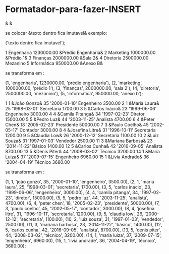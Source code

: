 # Formatador-para-fazer-INSERT





& &

se colocar &texto dentro fica imutavel&
exemplo:

('texto dentro fica imutavel');




1 Engenharia 1230000.00 &Prédio Engenharia&
2 Marketing 1000000.00 &Prédio 1&
3 Finanças 2000000.00 &Sala 2&
4 Diretoria 2500000.00 Mezanino
5 Informática 950000.00 &Anexo B&


se transforma em :


(1, 'engenharia', 1230000.00, 'prédio engenharia'),
(2, 'marketing', 1000000.00, 'prédio 1'),
(3, 'finanças', 2000000.00, 'sala 2'),
(4, 'diretoria', 2500000.00, 'mezanino'),
(5, 'informática', 950000.00, 'anexo b');











1 1 &João Gonzo& 35 '2000-01-10' Engenheiro 3500.00
2 1 &Maria Laura& 25 '1998-03-01' Secretaria 1700.00
3 5 &Carlos Inácio& 23 '1999-06-06' Engenheiro 3000.00
4 4 &Camila Pitanga& 34 '1997-02-23' Diretor 15000.00
5 5 &Pedro Luz& 44 '2003-11-25' Analista 4700.00
6 4 &Peter Chen& 18 '2005-02-23' Presidente 50000.00
7 3 &Paulo Coelho& 45 '2002-05-17' Contador 3000.00
8 4 &Josefina Litre& 31 '1996-10-11' Secretaria 1200.00
9 5 &Claudia Low& 26 '2000-12-12' Secretaria 1100.00
10 2 &Luiz Souza& 31 '1997-01-03' Vendedor 2500.00
11 3 &Mariana Barbosa& 23 '2014-11-22' Básico 1400.00
12 5 &Carlos Cunha& 42 '2016-09-05' Analista 8700.00
13 5 &Denis Piter& 44 '2008-03-02' Técnico 3200.00
14 1 &Maria Luiza& 37 '2009-07-15' Engenheiro 6960.00
15 1 &Lívia Andrade& 36 '2004-04-19' Técnico 3680.00


se transforma em :


(1, 1, 'joão gonzo', 35, '2000-01-10', 'engenheiro', 3500.00),
(2, 1, 'maria laura', 25, '1998-03-01', 'secretaria', 1700.00),
(3, 5, 'carlos inácio', 23, '1999-06-06', 'engenheiro', 3000.00),
(4, 4, 'camila pitanga', 34, '1997-02-23', 'diretor', 15000.00),
(5, 5, 'pedro luz', 44, '2003-11-25', 'analista', 4700.00),
(6, 4, 'peter chen', 18, '2005-02-23', 'presidente', 50000.00),
(7, 3, 'paulo coelho', 45, '2002-05-17', 'contador', 3000.00),
(8, 4, 'josefina litre', 31, '1996-10-11', 'secretaria', 1200.00),
(9, 5, 'claudia low', 26, '2000-12-12', 'secretaria', 1100.00),
(10, 2, 'luiz souza', 31, '1997-01-03', 'vendedor', 2500.00),
(11, 3, 'mariana barbosa', 23, '2014-11-22', 'básico', 1400.00),
(12, 5, 'carlos cunha', 42, '2016-09-05', 'analista', 8700.00),
(13, 5, 'denis piter', 44, '2008-03-02', 'técnico', 3200.00),
(14, 1, 'maria luiza', 37, '2009-07-15', 'engenheiro', 6960.00),
(15, 1, 'lívia andrade', 36, '2004-04-19', 'técnico', 3680.00);
